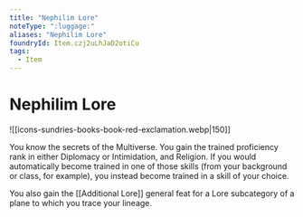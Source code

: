 ```yaml
---
title: "Nephilim Lore"
noteType: ":luggage:"
aliases: "Nephilim Lore"
foundryId: Item.czj2uLhJaD2otiCu
tags:
  - Item
---
```


# Nephilim Lore
![[icons-sundries-books-book-red-exclamation.webp|150]]

You know the secrets of the Multiverse. You gain the trained proficiency rank in either Diplomacy or Intimidation, and Religion. If you would automatically become trained in one of those skills (from your background or class, for example), you instead become trained in a skill of your choice.

You also gain the [[Additional Lore]] general feat for a Lore subcategory of a plane to which you trace your lineage.
